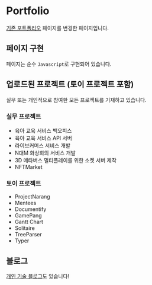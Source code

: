 # Portfolio

[기존 포트폴리오](https://kkn1125.github.io/portfolio/) 페이지를 변경한 페이지입니다.

## 페이지 구현

페이지는 순수 `Javascript`로 구현되어 있습니다.

## 업로드된 프로젝트 (토이 프로젝트 포함)

실무 또는 개인적으로 참여한 모든 프로젝트를 기재하고 있습니다.

### 실무 프로젝트

- 육아 교육 서비스 백오피스
- 육아 교육 서비스 API 서버
- 라이브커머스 서비스 개발
- N대M 화상회의 서비스 개발
- 3D 메타버스 멀티플레이를 위한 소켓 서버 제작
- NFTMarket

### 토이 프로젝트

- ProjectNarang
- Mentees
- Documentify
- GamePang
- Gantt Chart
- Solitaire
- TreeParser
- Typer

## 블로그

[개인 기술 블로그]('https://kkn1125.github.io/')도 있습니다!
